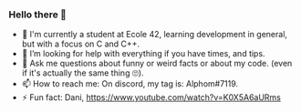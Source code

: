 ### Hello there 👋

- 🔭 I'm currently a student at Ecole 42, learning development in general, but with a focus on C and C++.
- 🤔 I’m looking for help with everything if you have times, and tips.
- 💬 Ask me questions about funny or weird facts or about my code. (even if it's actually the same thing 🙄).
- 📫 How to reach me: On discord, my tag is: Alphom#7119.
- ⚡ Fun fact: Dani, https://www.youtube.com/watch?v=K0X5A6aURms
